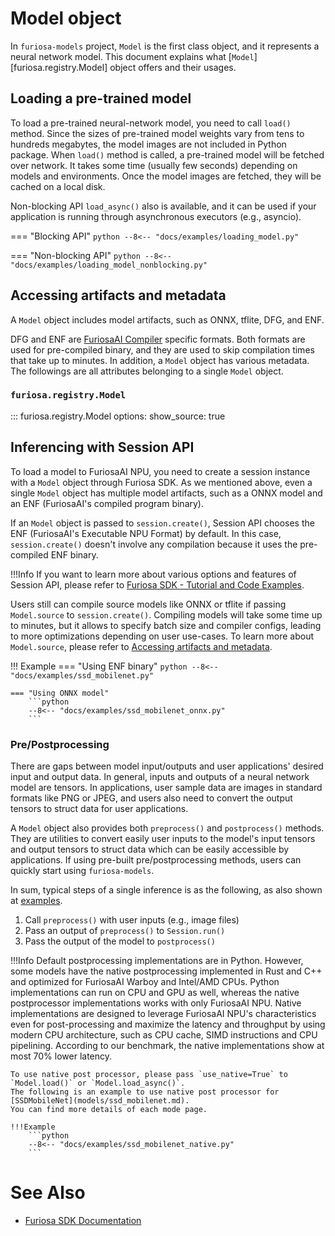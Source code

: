# Model object

In `furiosa-models` project, `Model` is the first class object, and it represents a neural network model. 
This document explains what [`Model`][furiosa.registry.Model] object offers and their usages.

## Loading a pre-trained model
To load a pre-trained neural-network model, you need to call `load()` method.
Since the sizes of pre-trained model weights vary from tens to hundreds megabytes, 
the model images are not included in Python package. When `load()` method is called, a pre-trained model will be 
fetched over network. It takes some time (usually few seconds) depending on models and environments. 
Once the model images are fetched, they will be cached on a local disk.

Non-blocking API `load_async()` also is available, and it can be used 
if your application is running through asynchronous executors (e.g., asyncio).

=== "Blocking API"
    ```python
    --8<-- "docs/examples/loading_model.py"
    ```

=== "Non-blocking API"
    ```python
    --8<-- "docs/examples/loading_model_nonblocking.py"
    ```

<a name="accessing_artifacts_and_metadata"></a>
## Accessing artifacts and metadata
A `Model` object includes model artifacts, such as ONNX, tflite, DFG, and ENF.

DFG and ENF are [FuriosaAI Compiler](https://furiosa-ai.github.io/docs/latest/en/software/compiler.html) specific formats.
Both formats are used for pre-compiled binary, and they are used to skip compilation times that take up to minutes.
In addition, a `Model` object has various metadata. The followings are all attributes belonging to a single `Model` object.

### `furiosa.registry.Model`
::: furiosa.registry.Model
    options:
        show_source: true


## Inferencing with Session API
To load a model to FuriosaAI NPU, you need to create a session instance with a `Model` object 
through Furiosa SDK. As we mentioned above, even a single `Model` object has multiple model artifacts, such as 
a ONNX model and an ENF (FuriosaAI's compiled program binary).

If an `Model` object is passed to `session.create()`, Session API chooses the ENF (FuriosaAI's Executable NPU Format) 
by default. In this case, `session.create()` doesn't involve any compilation because it uses the pre-compiled ENF binary.

!!!Info
    If you want to learn more about various options and features of Session API, 
    please refer to [Furiosa SDK - Tutorial and Code Examples](https://furiosa-ai.github.io/docs/latest/en/software/tutorials.html).

Users still can compile source models like ONNX or tflite if passing `Model.source` to `session.create()`. 
Compiling models will take some time up to minutes, but it allows to specify batch size and compiler configs, 
leading to more optimizations depending on user use-cases. To learn more about `Model.source`, 
please refer to [Accessing artifacts and metadata](#accessing_artifacts_and_metadata).

<a name="Examples"></a>
!!! Example
    === "Using ENF binary"
        ```python
        --8<-- "docs/examples/ssd_mobilenet.py"
        ```
    
    === "Using ONNX model"
        ```python
        --8<-- "docs/examples/ssd_mobilenet_onnx.py"
        ```

### Pre/Postprocessing
There are gaps between model input/outputs and user applications' desired input and output data.
In general, inputs and outputs of a neural network model are tensors. In applications, 
user sample data are images in standard formats like PNG or JPEG, and 
users also need to convert the output tensors to struct data for user applications.

A `Model` object also provides both `preprocess()` and `postprocess()` methods. 
They are utilities to convert easily user inputs to the model's input tensors and output tensors 
to struct data which can be easily accessible by applications. 
If using pre-built pre/postprocessing methods, users can quickly start using `furiosa-models`. 

In sum, typical steps of a single inference is as the following, as also shown at [examples](#Examples).

1. Call `preprocess()` with user inputs (e.g., image files)
2. Pass an output of `preprocess()` to `Session.run()`
3. Pass the output of the model to `postprocess()`


!!!Info
    Default postprocessing implementations are in Python.
    However, some models have the native postprocessing implemented in Rust and C++ and
    optimized for FuriosaAI Warboy and Intel/AMD CPUs.
    Python implementations can run on CPU and GPU as well, whereas
    the native postprocessor implementations works with only FuriosaAI NPU. 
    Native implementations are designed to leverage FuriosaAI NPU's characteristics even for post-processing
    and maximize the latency and throughput by using modern CPU architecture, 
    such as CPU cache, SIMD instructions and CPU pipelining.
    According to our benchmark, the native implementations show at most 70% lower latency.

    To use native post processor, please pass `use_native=True` to `Model.load()` or `Model.load_async()`.
    The following is an example to use native post processor for [SSDMobileNet](models/ssd_mobilenet.md).
    You can find more details of each mode page.

    !!!Example
        ```python
        --8<-- "docs/examples/ssd_mobilenet_native.py"
        ```



# See Also
* [Furiosa SDK Documentation](https://furiosa-ai.github.io/docs/latest/en/)